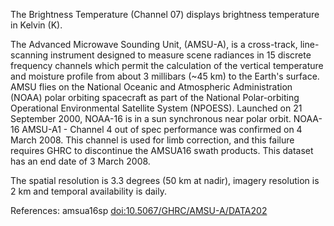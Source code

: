 The Brightness Temperature (Channel 07) displays brightness temperature in Kelvin (K).

The Advanced Microwave Sounding Unit, (AMSU-A), is a cross-track, line-scanning instrument designed to measure scene radiances in 15 discrete frequency channels which permit the calculation of the vertical temperature and moisture profile from about 3 millibars (~45 km) to the Earth's surface. AMSU flies on the National Oceanic and Atmospheric Administration (NOAA) polar orbiting spacecraft as part of the National Polar-orbiting Operational Environmental Satellite System (NPOESS). Launched on 21 September 2000, NOAA-16 is in a sun synchronous near polar orbit. NOAA-16 AMSU-A1 - Channel 4 out of spec performance was confirmed on 4 March 2008. This channel is used for limb correction, and this failure requires GHRC to discontinue the AMSUA16 swath products. This dataset has an end date of 3 March 2008.

The spatial resolution is 3.3 degrees (50 km at nadir), imagery resolution is 2 km and temporal availability is daily.

References: amsua16sp [doi:10.5067/GHRC/AMSU-A/DATA202](https://doi.org/10.5067/GHRC/AMSU-A/DATA202)